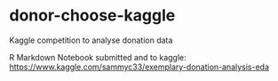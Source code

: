 # donor-choose-kaggle
Kaggle competition to analyse donation data

R Markdown Notebook submitted and to kaggle: <br />
https://www.kaggle.com/sammyc33/exemplary-donation-analysis-eda
